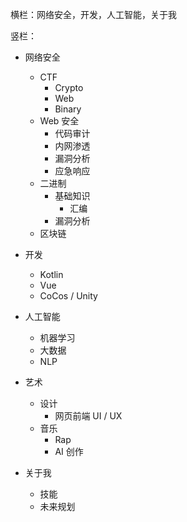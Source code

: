 横栏：网络安全，开发，人工智能，关于我



竖栏：

- 网络安全
  - CTF
    - Crypto
    - Web
    - Binary
  - Web 安全
    - 代码审计
    - 内网渗透
    - 漏洞分析
    - 应急响应
  - 二进制
    - 基础知识
      - 汇编
    - 漏洞分析
  - 区块链



- 开发
  - Kotlin
  - Vue
  - CoCos / Unity



- 人工智能
  - 机器学习
  - 大数据
  - NLP



- 艺术
  - 设计
    - 网页前端 UI / UX
  - 音乐
    - Rap
    - AI 创作



- 关于我
  - 技能
  - 未来规划